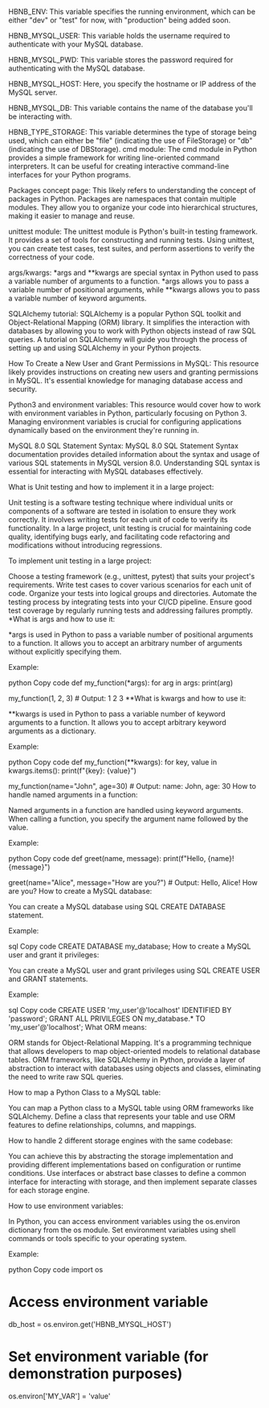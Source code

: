 HBNB_ENV: This variable specifies the running environment, which can be either "dev" or "test" for now, with "production" being added soon.

HBNB_MYSQL_USER: This variable holds the username required to authenticate with your MySQL database.

HBNB_MYSQL_PWD: This variable stores the password required for authenticating with the MySQL database.

HBNB_MYSQL_HOST: Here, you specify the hostname or IP address of the MySQL server.

HBNB_MYSQL_DB: This variable contains the name of the database you'll be interacting with.

HBNB_TYPE_STORAGE: This variable determines the type of storage being used, which can either be "file" (indicating the use of FileStorage) or "db" (indicating the use of DBStorage).
cmd module: The cmd module in Python provides a simple framework for writing line-oriented command interpreters. It can be useful for creating interactive command-line interfaces for your Python programs.

Packages concept page: This likely refers to understanding the concept of packages in Python. Packages are namespaces that contain multiple modules. They allow you to organize your code into hierarchical structures, making it easier to manage and reuse.

unittest module: The unittest module is Python's built-in testing framework. It provides a set of tools for constructing and running tests. Using unittest, you can create test cases, test suites, and perform assertions to verify the correctness of your code.

args/kwargs: *args and **kwargs are special syntax in Python used to pass a variable number of arguments to a function. *args allows you to pass a variable number of positional arguments, while **kwargs allows you to pass a variable number of keyword arguments.

SQLAlchemy tutorial: SQLAlchemy is a popular Python SQL toolkit and Object-Relational Mapping (ORM) library. It simplifies the interaction with databases by allowing you to work with Python objects instead of raw SQL queries. A tutorial on SQLAlchemy will guide you through the process of setting up and using SQLAlchemy in your Python projects.

How To Create a New User and Grant Permissions in MySQL: This resource likely provides instructions on creating new users and granting permissions in MySQL. It's essential knowledge for managing database access and security.

Python3 and environment variables: This resource would cover how to work with environment variables in Python, particularly focusing on Python 3. Managing environment variables is crucial for configuring applications dynamically based on the environment they're running in.

MySQL 8.0 SQL Statement Syntax: MySQL 8.0 SQL Statement Syntax documentation provides detailed information about the syntax and usage of various SQL statements in MySQL version 8.0. Understanding SQL syntax is essential for interacting with MySQL databases effectively.

What is Unit testing and how to implement it in a large project:

Unit testing is a software testing technique where individual units or components of a software are tested in isolation to ensure they work correctly. It involves writing tests for each unit of code to verify its functionality. In a large project, unit testing is crucial for maintaining code quality, identifying bugs early, and facilitating code refactoring and modifications without introducing regressions.

To implement unit testing in a large project:

Choose a testing framework (e.g., unittest, pytest) that suits your project's requirements.
Write test cases to cover various scenarios for each unit of code.
Organize your tests into logical groups and directories.
Automate the testing process by integrating tests into your CI/CD pipeline.
Ensure good test coverage by regularly running tests and addressing failures promptly.
*What is args and how to use it:

*args is used in Python to pass a variable number of positional arguments to a function. It allows you to accept an arbitrary number of arguments without explicitly specifying them.

Example:

python
Copy code
def my_function(*args):
    for arg in args:
        print(arg)

my_function(1, 2, 3)  # Output: 1 2 3
**What is kwargs and how to use it:

**kwargs is used in Python to pass a variable number of keyword arguments to a function. It allows you to accept arbitrary keyword arguments as a dictionary.

Example:

python
Copy code
def my_function(**kwargs):
    for key, value in kwargs.items():
        print(f"{key}: {value}")

my_function(name="John", age=30)  # Output: name: John, age: 30
How to handle named arguments in a function:

Named arguments in a function are handled using keyword arguments. When calling a function, you specify the argument name followed by the value.

Example:

python
Copy code
def greet(name, message):
    print(f"Hello, {name}! {message}")

greet(name="Alice", message="How are you?")  # Output: Hello, Alice! How are you?
How to create a MySQL database:

You can create a MySQL database using SQL CREATE DATABASE statement.

Example:

sql
Copy code
CREATE DATABASE my_database;
How to create a MySQL user and grant it privileges:

You can create a MySQL user and grant privileges using SQL CREATE USER and GRANT statements.

Example:

sql
Copy code
CREATE USER 'my_user'@'localhost' IDENTIFIED BY 'password';
GRANT ALL PRIVILEGES ON my_database.* TO 'my_user'@'localhost';
What ORM means:

ORM stands for Object-Relational Mapping. It's a programming technique that allows developers to map object-oriented models to relational database tables. ORM frameworks, like SQLAlchemy in Python, provide a layer of abstraction to interact with databases using objects and classes, eliminating the need to write raw SQL queries.

How to map a Python Class to a MySQL table:

You can map a Python class to a MySQL table using ORM frameworks like SQLAlchemy. Define a class that represents your table and use ORM features to define relationships, columns, and mappings.

How to handle 2 different storage engines with the same codebase:

You can achieve this by abstracting the storage implementation and providing different implementations based on configuration or runtime conditions. Use interfaces or abstract base classes to define a common interface for interacting with storage, and then implement separate classes for each storage engine.

How to use environment variables:

In Python, you can access environment variables using the os.environ dictionary from the os module. Set environment variables using shell commands or tools specific to your operating system.

Example:

python
Copy code
import os

# Access environment variable
db_host = os.environ.get('HBNB_MYSQL_HOST')

# Set environment variable (for demonstration purposes)
os.environ['MY_VAR'] = 'value'
